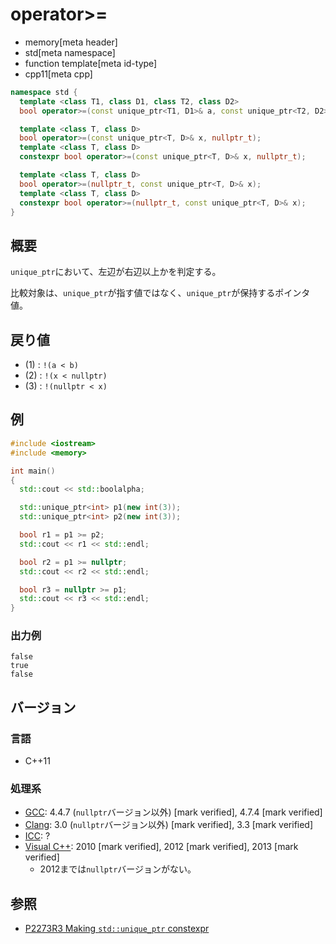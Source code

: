 # operator>=
* memory[meta header]
* std[meta namespace]
* function template[meta id-type]
* cpp11[meta cpp]

```cpp
namespace std {
  template <class T1, class D1, class T2, class D2>
  bool operator>=(const unique_ptr<T1, D1>& a, const unique_ptr<T2, D2>& b); // (1) C++11

  template <class T, class D>
  bool operator>=(const unique_ptr<T, D>& x, nullptr_t);                     // (2) C++11
  template <class T, class D>
  constexpr bool operator>=(const unique_ptr<T, D>& x, nullptr_t);           // (2) C++23

  template <class T, class D>
  bool operator>=(nullptr_t, const unique_ptr<T, D>& x);                     // (3) C++11
  template <class T, class D>
  constexpr bool operator>=(nullptr_t, const unique_ptr<T, D>& x);           // (3) C++23
}
```

## 概要
`unique_ptr`において、左辺が右辺以上かを判定する。

比較対象は、`unique_ptr`が指す値ではなく、`unique_ptr`が保持するポインタ値。


## 戻り値
- (1) : `!(a < b)`
- (2) : `!(x < nullptr)`
- (3) : `!(nullptr < x)`


## 例
```cpp example
#include <iostream>
#include <memory>

int main()
{
  std::cout << std::boolalpha;

  std::unique_ptr<int> p1(new int(3));
  std::unique_ptr<int> p2(new int(3));

  bool r1 = p1 >= p2;
  std::cout << r1 << std::endl;

  bool r2 = p1 >= nullptr;
  std::cout << r2 << std::endl;

  bool r3 = nullptr >= p1;
  std::cout << r3 << std::endl;
}
```

### 出力例
```
false
true
false
```

## バージョン
### 言語
- C++11

### 処理系
- [GCC](/implementation.md#gcc): 4.4.7 (`nullptr`バージョン以外) [mark verified], 4.7.4 [mark verified]
- [Clang](/implementation.md#clang): 3.0 (`nullptr`バージョン以外) [mark verified], 3.3 [mark verified]
- [ICC](/implementation.md#icc): ?
- [Visual C++](/implementation.md#visual_cpp): 2010 [mark verified], 2012 [mark verified], 2013 [mark verified]
	- 2012までは`nullptr`バージョンがない。


## 参照
- [P2273R3 Making `std::unique_ptr` constexpr](https://www.open-std.org/jtc1/sc22/wg21/docs/papers/2021/p2273r3.pdf)
